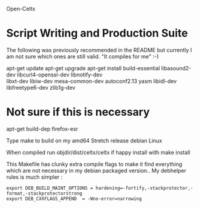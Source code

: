 Open-Celtx

Script Writing and Production Suite
=====

 The following was previously recommended in the README but currently I am not sure which
 ones are still valid. "It compiles for me" :-)

apt-get update
apt-get upgrade
apt-get install build-essential libasound2-dev libcurl4-openssl-dev libnotify-dev \
	libxt-dev libiw-dev mesa-common-dev autoconf2.13 yasm libidl-dev \
	libfreetype6-dev zlib1g-dev

# Not sure if this is necessary
apt-get build-dep firefox-esr

Type make to build on my amd64 Stretch release  debian Linux

When compiled run objdir/dist/celtx/celtx if happy install with make install

This Makefile has clunky extra compile flags to make it find everything which are
not necessary in my debian packaged version..
My debhelper rules is much simpler :

    export DEB_BUILD_MAINT_OPTIONS = hardening=-fortify,-stackprotector,-format,-stackprotectorstrong
    export DEB_CXXFLAGS_APPEND  = -Wno-error=narrowing
